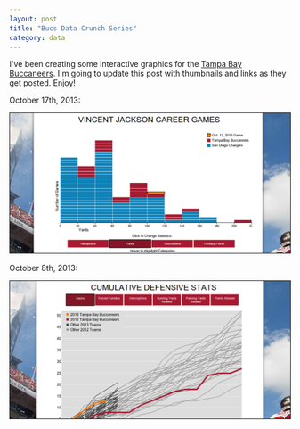 ```yaml
---
layout: post
title: "Bucs Data Crunch Series"
category: data
---
```


I've been creating some interactive graphics for the [Tampa Bay
Buccaneers](http://www.buccaneers.com/). I'm going to update this post
with thumbnails and links as they get posted. Enjoy!

October 17th, 2013:

<a href="http://www.buccaneers.com/news/article-graphics/Data-Crunch-Jacksons-Peak-Games/2be014ff-3d94-434a-b2a0-eff0ecc61e1c">
<img src="/images/bucsdatacrunch_2.png"
     alt="Bucs Data Crunch Week 2"
     border="1" width="600">
</a>


October 8th, 2013:

<a href="http://www.buccaneers.com/news/article-graphics/Bucs-Data-Crunch-for-Week-Six/9883a154-7f31-48a3-8392-860be503bc94">
<img src="/images/bucsdatacrunch_1.png"
     alt="Bucs Data Crunch Week 1"
     border="1" width="600">
</a>
